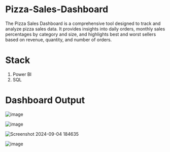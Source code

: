 # Pizza-Sales-Dashboard

The Pizza Sales Dashboard is a comprehensive tool designed to track and analyze pizza sales data. It provides insights into daily orders, monthly sales percentages by category and size, and highlights best and worst sellers based on revenue, quantity, and number of orders.

# Stack
1. Power BI
2. SQL


# Dashboard Output
![image](https://github.com/user-attachments/assets/e95c1ea4-0ec8-4677-8ae7-1947a15042df)

![image](https://github.com/user-attachments/assets/b31effd2-f5ce-42d3-bfcf-0e548847e9c4)

![Screenshot 2024-09-04 184635](https://github.com/user-attachments/assets/97b547ca-b5e0-4436-bc23-31e4e68ff483)

![image](https://github.com/user-attachments/assets/0f5a5468-45c5-4b61-b2b0-dea3e1fa78cd)

